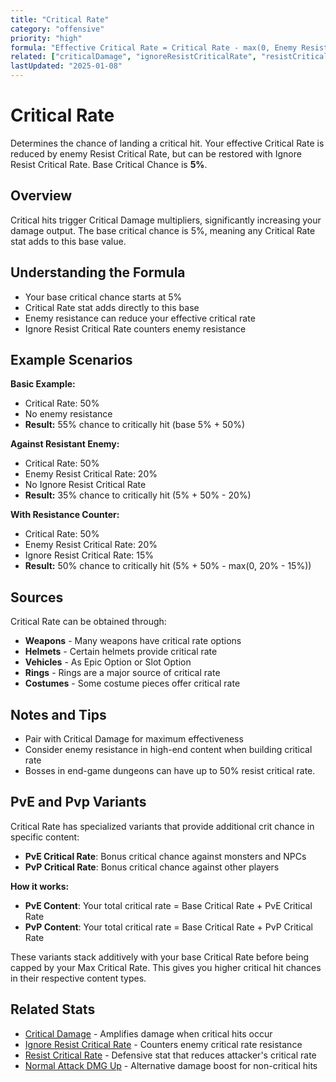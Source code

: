 ```yaml
---
title: "Critical Rate"
category: "offensive"
priority: "high"
formula: "Effective Critical Rate = Critical Rate - max(0, Enemy Resist Critical Rate - Ignore Resist Critical Rate)"
related: ["criticalDamage", "ignoreResistCriticalRate", "resistCriticalRate"]
lastUpdated: "2025-01-08"
---
```


# Critical Rate

Determines the chance of landing a critical hit. Your effective Critical Rate is reduced by enemy Resist Critical Rate, but can be restored with Ignore Resist Critical Rate. Base Critical Chance is **5%**.

## Overview

Critical hits trigger Critical Damage multipliers, significantly increasing your damage output. The base critical chance is 5%, meaning any Critical Rate stat adds to this base value.

## Understanding the Formula

- Your base critical chance starts at 5%
- Critical Rate stat adds directly to this base
- Enemy resistance can reduce your effective critical rate
- Ignore Resist Critical Rate counters enemy resistance

## Example Scenarios

**Basic Example:**
- Critical Rate: 50%
- No enemy resistance
- **Result:** 55% chance to critically hit (base 5% + 50%)

**Against Resistant Enemy:**
- Critical Rate: 50%
- Enemy Resist Critical Rate: 20%
- No Ignore Resist Critical Rate
- **Result:** 35% chance to critically hit (5% + 50% - 20%)

**With Resistance Counter:**
- Critical Rate: 50%
- Enemy Resist Critical Rate: 20%
- Ignore Resist Critical Rate: 15%
- **Result:** 50% chance to critically hit (5% + 50% - max(0, 20% - 15%))

## Sources

Critical Rate can be obtained through:
- **Weapons** - Many weapons have critical rate options
- **Helmets** - Certain helmets provide critical rate
- **Vehicles** - As Epic Option or Slot Option
- **Rings** - Rings are a major source of critical rate
- **Costumes** - Some costume pieces offer critical rate

## Notes and Tips

- Pair with Critical Damage for maximum effectiveness
- Consider enemy resistance in high-end content when building critical rate
- Bosses in end-game dungeons can have up to 50% resist critical rate.

## PvE and Pvp Variants

Critical Rate has specialized variants that provide additional crit chance in specific content:

- **PvE Critical Rate**: Bonus critical chance against monsters and NPCs
- **PvP Critical Rate**: Bonus critical chance against other players

**How it works:**
- **PvE Content**: Your total critical rate = Base Critical Rate + PvE Critical Rate
- **PvP Content**: Your total critical rate = Base Critical Rate + PvP Critical Rate

These variants stack additively with your base Critical Rate before being capped by your Max Critical Rate. This gives you higher critical hit chances in their respective content types.

## Related Stats

- [Critical Damage](/stats/critical-damage) - Amplifies damage when critical hits occur
- [Ignore Resist Critical Rate](/stats/ignore-resist-critical-rate) - Counters enemy critical rate resistance  
- [Resist Critical Rate](/stats/resist-critical-rate) - Defensive stat that reduces attacker's critical rate
- [Normal Attack DMG Up](/stats/normal-attack-damage-up) - Alternative damage boost for non-critical hits
